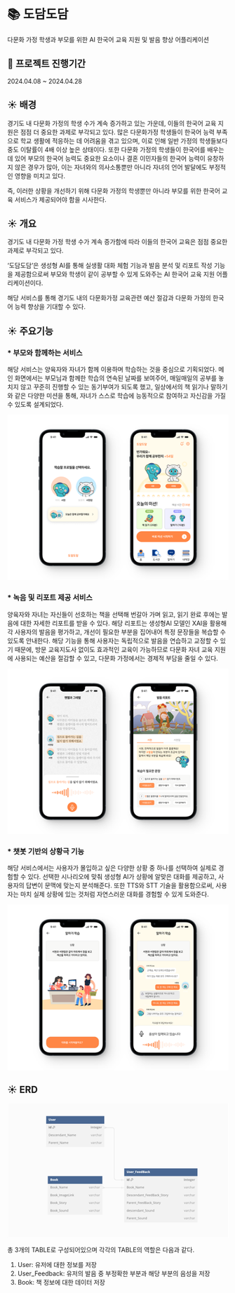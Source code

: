 # 📚 도담도담  
다문화 가정 학생과 부모를 위한 AI 한국어 교육 지원 및 발음 향상 어플리케이션

## 🏃 프로젝트 진행기간
2024.04.08 ~ 2024.04.28

## ☀️ 배경
경기도 내 다문화 가정의 학생 수가 계속 증가하고 있는 가운데, 이들의 한국어 교육 지원은 점점 더 중요한 과제로 부각되고 있다. 많은 다문화가정 학생들이 한국어 능력 부족으로 학교 생활에 적응하는 데 어려움을 겪고 있으며, 이로 인해 일반 가정의 학생들보다 중도 이탈률이 4배 이상 높은 상태이다. 또한 다문화 가정의 학생들이 한국어를 배우는 데 있어 부모의 한국어 능력도 중요한 요소이나 결혼 이민자들의 한국어 능력이 유창하지 않은 경우가 많아, 이는 자녀와의 의사소통뿐만 아니라 자녀의 언어 발달에도 부정적인 영향을 미치고 있다.

즉, 이러한 상황을 개선하기 위해 다문화 가정의 학생뿐만 아니라 부모를 위한 한국어 교육 서비스가 제공되어야 함을 시사한다. 

## ☀️ 개요
경기도 내 다문화 가정 학생 수가 계속 증가함에 따라 이들의 한국어 교육은 점점 중요한 과제로 부각되고 있다.  

‘도담도담’은 생성형 AI를 통해 실생활 대화 체험 기능과 발음 분석 및 리포트 작성 기능을 제공함으로써 부모와 학생이 같이 공부할 수 있게 도와주는 AI 한국어 교육 지원 어플리케이션이다. 

해당 서비스를 통해 경기도 내의 다문화가정 교육관련 예산 절감과 다문화 가정의 한국어 능력 향상을 기대할 수 있다.

## ☀️ 주요기능
### * 부모와 함께하는 서비스
해당 서비스는 양육자와 자녀가 함께 이용하며 학습하는 것을 중심으로 기획되었다. 메인 화면에서는 부모님과 함께한 학습의 연속된 날짜를 보여주어, 매일매일의 공부를 놓치지 않고 꾸준히 진행할 수 있는 동기부여가 되도록 했고, 일상에서의 책 읽기나 말하기와 같은 다양한 미션을 통해, 자녀가 스스로 학습에 능동적으로 참여하고 자신감을 가질 수 있도록 설계되었다.

![1. 부모와 함께하는 서비스](https://github.com/yyeongha/Dodam-Dodam/blob/main/img/1.%20%EB%B6%80%EB%AA%A8%EC%99%80%20%ED%95%A8%EA%BB%98%ED%95%98%EB%8A%94%20%EC%84%9C%EB%B9%84%EC%8A%A4.png?raw=true)

### * 녹음 및 리포트 제공 서비스
양육자와 자녀는 자신들이 선호하는 책을 선택해 번갈아 가며 읽고, 읽기 완료 후에는 발음에 대한 자세한 리포트를 받을 수 있다. 해당 리포트는 생성형AI 모델인 XAI을 활용해 각 사용자의 발음을 평가하고, 개선이 필요한 부분을 집어내어 특정 문장들을 복습할 수 있도록 안내한다. 해당 기능을 통해 사용자는 독립적으로 발음을 연습하고 교정할 수 있기 때문에, 방문 교육지도사 없이도 효과적인 교육이 가능하므로 다문화 자녀 교육 지원에 사용되는 예산을 절감할 수 있고, 다문화 가정에서는 경제적 부담을 줄일 수 있다.

![2. 녹음 및 리포트 제공 서비스](https://github.com/yyeongha/Dodam-Dodam/blob/main/img/2.%20%EB%85%B9%EC%9D%8C%20%EB%B0%8F%20%EB%A6%AC%ED%8F%AC%ED%8A%B8%20%EC%A0%9C%EA%B3%B5%20%EC%84%9C%EB%B9%84%EC%8A%A4.png?raw=true)

### * 챗봇 기반의 상황극 기능
해당 서비스에서는 사용자가 몰입하고 싶은 다양한 상황 중 하나를 선택하여 실제로 경험할 수 있다. 선택한 시나리오에 맞춰 생성형 AI가 상황에 알맞은 대화를 제공하고, 사용자의 답변이 문맥에 맞는지 분석해준다. 또한 TTS와 STT 기술을 활용함으로써, 사용자는 마치 실제 상황에 있는 것처럼 자연스러운 대화를 경험할 수 있게 도와준다.

![3. 챗봇 기반의 상황극 기능](https://github.com/yyeongha/Dodam-Dodam/blob/main/img/3.%20%EC%B1%97%EB%B4%87%20%EA%B8%B0%EB%B0%98%EC%9D%98%20%EC%83%81%ED%99%A9%EA%B7%B9%20%EA%B8%B0%EB%8A%A5.png?raw=true)


## ☀️ ERD
![ERD](https://github.com/yyeongha/Dodam-Dodam/blob/main/img/erd.png?raw=true)

총 3개의 TABLE로 구성되어있으며 각각의 TABLE의 역할은
다음과 같다.
1. User: 유저에 대한 정보를 저장
2. User_Feedback: 유저의 발음 중 부정확한 부분과 해당 부분의 음성을 저장
3. Book: 책 정보에 대한 데이터 저장


